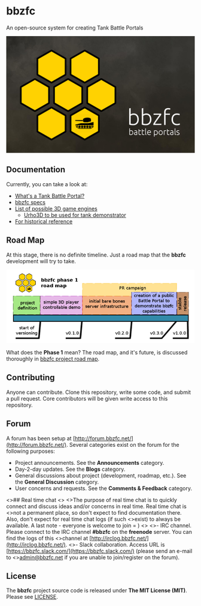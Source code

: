 # bbzfc

An open-source system for creating Tank Battle Portals

![bbzfc](assets/images/bbzfc-tank-battle-portal-logo.png "bbzfc")


## Documentation

Currently, you can take a look at:

- [What's a Tank Battle Portal?](docs/definition_of_tank_battle_portal.md)
- [bbzfc specs](docs/bbzfc_specs.md)
- [List of possible 3D game engines](docs/possible_3d_game_engines.md)
  - [Urho3D to be used for tank demonstrator](docs/the_choice_of_urho3d_game_engine.md)
- [For historical reference](docs/for_historical_reference.md)


## Road Map

At this stage, there is no definite timeline. Just a road map that the **bbzfc** development will try to take.

![bbzfc road map phase 1](assets/images/bbzfc-road-map-phase-1.png "bbzfc road map phase 1")

What does the **Phase 1** mean? The road map, and it's future, is discussed thoroughly in
[bbzfc project road map](docs/project_roadmap.md).


## Contributing

Anyone can contribute. Clone this repository, write some code, and submit a pull request. Core contributors will be
given write access to this repository.


## Forum

A forum has been setup at [http://forum.bbzfc.net/](http://forum.bbzfc.net/). Several categories exist on the forum
for the following purposes:

- Project announcements. See the **Announcements** category.
- Day-2-day updates. See the **Blogs** category.
- General discussions about project (development, roadmap, etc.). See the **General Discussion** category.
- User concerns and requests. See the **Comments & Feedback** category.


<>## Real time chat
<>
<>The purpose of real time chat is to quickly connect and discuss ideas and/or concerns in real time. Real time chat is
<>not a permanent place, so don't expect to find documentation there. Also, don't expect for real time chat logs (if such
<>exist) to always be available. A last note - everyone is welcome to join = )
<>
<>- IRC channel. Please connect to the IRC channel **#bbzfc** on the  **freenode** server. You can find the logs of this
<>channel at [http://irclog.bbzfc.net/](http://irclog.bbzfc.net/).
<>- Slack collaboration. Access URL is [https://bbzfc.slack.com/](https://bbzfc.slack.com/) (please send an e-mail to
<><admin@bbzfc.net> if you are unable to join/register on the forum).


## License

The **bbzfc** project source code is released under **The MIT License (MIT)**. Please see [LICENSE](LICENSE).
